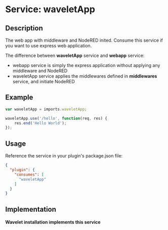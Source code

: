 # Service: waveletApp

## Description
The web app with middleware and NodeRED inited. Consume this service if you want to use express web application.

The difference between **waveletApp** service and **webapp** service:

- webapp service is simply the express application without applying any middleware and NodeRED
- waveletApp service applies the middlewares defined in **middlewares** service, and initiate NodeRED

## Example
`````javascript
var waveletApp = imports.waveletApp;

waveletApp.use('/hello', function(req, res) {
    res.end('Hello World');
});
`````

## Usage
Reference the service in your plugin's package.json file:
`````json
{
  "plugin": {
    "consumes": [
      "waveletApp"
    ]
  }
}
`````

## Implementation

#### Wavelet installation implements this service